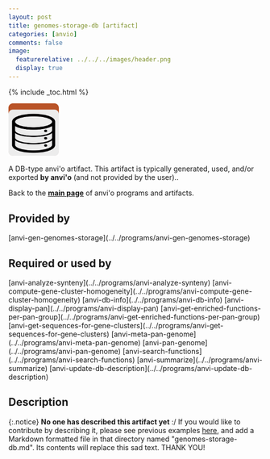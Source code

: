 ```yaml
---
layout: post
title: genomes-storage-db [artifact]
categories: [anvio]
comments: false
image:
  featurerelative: ../../../images/header.png
  display: true
---
```



{% include _toc.html %}


<img src="../../images/icons/DB.png" alt="DB" style="width:100px; border:none" />

A DB-type anvi'o artifact. This artifact is typically generated, used, and/or exported **by anvi'o** (and not provided by the user)..

Back to the **[main page](../../)** of anvi'o programs and artifacts.

## Provided by


<p style="text-align: left" markdown="1"><span class="artifact-p">[anvi-gen-genomes-storage](../../programs/anvi-gen-genomes-storage)</span></p>


## Required or used by

<p style="text-align: left" markdown="1"><span class="artifact-r">[anvi-analyze-synteny](../../programs/anvi-analyze-synteny)</span> <span class="artifact-r">[anvi-compute-gene-cluster-homogeneity](../../programs/anvi-compute-gene-cluster-homogeneity)</span> <span class="artifact-r">[anvi-db-info](../../programs/anvi-db-info)</span> <span class="artifact-r">[anvi-display-pan](../../programs/anvi-display-pan)</span> <span class="artifact-r">[anvi-get-enriched-functions-per-pan-group](../../programs/anvi-get-enriched-functions-per-pan-group)</span> <span class="artifact-r">[anvi-get-sequences-for-gene-clusters](../../programs/anvi-get-sequences-for-gene-clusters)</span> <span class="artifact-r">[anvi-meta-pan-genome](../../programs/anvi-meta-pan-genome)</span> <span class="artifact-r">[anvi-pan-genome](../../programs/anvi-pan-genome)</span> <span class="artifact-r">[anvi-search-functions](../../programs/anvi-search-functions)</span> <span class="artifact-r">[anvi-summarize](../../programs/anvi-summarize)</span> <span class="artifact-r">[anvi-update-db-description](../../programs/anvi-update-db-description)</span></p>

## Description

{:.notice}
**No one has described this artifact yet** :/ If you would like to contribute by describing it, please see previous examples [here](https://github.com/merenlab/anvio/tree/master/anvio/docs/artifacts), and add a Markdown formatted file in that directory named "genomes-storage-db.md". Its contents will replace this sad text. THANK YOU!

